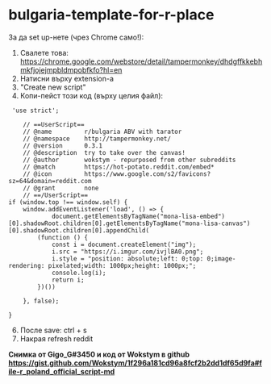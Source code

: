 # bulgaria-template-for-r-place
За да set up-нете (чрез Chrome само!):
1. Свалете това: https://chrome.google.com/webstore/detail/tampermonkey/dhdgffkkebhmkfjojejmpbldmpobfkfo?hl=en
2. Натисни върху extension-а
3. "Create new script"
4. Копи-пейст този код (върху целия файл): 
```
 'use strict';

    // ==UserScript==
    // @name         r/bulgaria ABV with tarator
    // @namespace    http://tampermonkey.net/
    // @version      0.3.1
    // @description  try to take over the canvas!
    // @author       wokstym - repurposed from other subreddits
    // @match        https://hot-potato.reddit.com/embed*
    // @icon         https://www.google.com/s2/favicons?sz=64&domain=reddit.com
    // @grant        none
    // ==/UserScript==
if (window.top !== window.self) {
    window.addEventListener('load', () => {
            document.getElementsByTagName("mona-lisa-embed")[0].shadowRoot.children[0].getElementsByTagName("mona-lisa-canvas")[0].shadowRoot.children[0].appendChild(
        (function () {
            const i = document.createElement("img");
            i.src = "https://i.imgur.com/ivjlBA0.png";
            i.style = "position: absolute;left: 0;top: 0;image-rendering: pixelated;width: 1000px;height: 1000px;";
            console.log(i);
            return i;
        })())

    }, false);

}
```

6. После save: ctrl + s
7. Накрая refresh reddit


**Снимка от Gigo_G#3450 и код от Wokstym в github https://gist.github.com/Wokstym/1f296a181cd96a8fcf2b2dd1df65d9fa#file-r_poland_official_script-md** 
